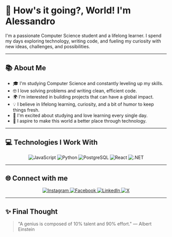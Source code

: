 # 👋 How's it going?, World! I'm Alessandro

I'm a passionate Computer Science student and a lifelong learner. I spend my days exploring technology, writing code, and fueling my curiosity with new ideas, challenges, and possibilities.

---


## 📚 About Me

- 🎓 I'm studying Computer Science and constantly leveling up my skills.
- 🤓 I love solving problems and writing clean, efficient code.
- 🌍 I'm interested in building projects that can have a global impact.
- 💡 I believe in lifelong learning, curiosity, and a bit of humor to keep things fresh.
- 🚀 I'm excited about studying and love learning every single day.
- 🌟 I aspire to make this world a better place through technology.

---

## 💻 Technologies I Work With

<p align="center">
  <img src="https://img.shields.io/badge/JavaScript-F7DF1E?style=for-the-badge&logo=javascript&logoColor=black" alt="JavaScript" />
  <img src="https://img.shields.io/badge/Python-3776AB?style=for-the-badge&logo=python&logoColor=white" alt="Python" />
  <img src="https://img.shields.io/badge/PostgreSQL-316192?style=for-the-badge&logo=postgresql&logoColor=white" alt="PostgreSQL" />
  <img src="https://img.shields.io/badge/React-20232A?style=for-the-badge&logo=react&logoColor=61DAFB" alt="React" />
  <img src="https://img.shields.io/badge/.NET-5C2D91?style=for-the-badge&logo=.net&logoColor=white" alt=".NET" />
</p>

---

## 🌐 Connect with me
<p align="center">
  <a href="https://www.instagram.com/alessandro.gzl/" target="_blank">
    <img src="https://img.shields.io/badge/Instagram-%23E4405F?style=for-the-badge&logo=instagram&logoColor=white" alt="Instagram"/>
  </a>
  <a href="https://www.facebook.com/profile.php?id=61557622364773&comment_id=Y29tbWVudDoxMjIxODg4MTY2NzAyNTQwNzhfMTE4NTc5NjM0NjQxMjQyOQ%3D%3D&locale=es_LA" target="_blank">
    <img src="https://img.shields.io/badge/Facebook-%231877F2?style=for-the-badge&logo=facebook&logoColor=white" alt="Facebook"/>
  </a>
  <a href="https://www.linkedin.com/in/alessandro-gonzales-letdoit2025/" target="_blank">
    <img src="https://img.shields.io/badge/LinkedIn-%230077B5?style=for-the-badge&logo=linkedin&logoColor=white" alt="LinkedIn"/>
  </a>
  <a href="https://x.com/pierogonzaless" target="_blank">
    <img src="https://img.shields.io/badge/X-%23000000?style=for-the-badge&logo=x&logoColor=white" alt="X"/>
  </a>
</p>

---


## ✨ Final Thought

> "A genius is composed of 10% talent and 90% effort." — Albert Einstein

